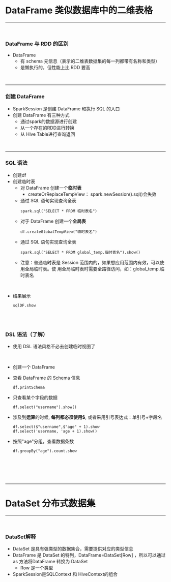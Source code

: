 # DataFrame  类似数据库中的二维表格

--------

<br>


### DataFrame 与 RDD 的区别
- DataFrame
  - 有 schema 元信息（表示的二维表数据集的每一列都带有名称和类型）
  - 是懒执行的，但性能上比 RDD 要高

<br>

--------


### 创建 DataFrame 
- SparkSession 是创建 DataFrame 和执行 SQL 的入口
- 创建 DataFrame 有三种方式
  - 通过spark的数据源进行创建
  - 从一个存在的RDD进行转换
  - 从 Hive Table进行查询返回 

<br>

--------


### SQL 语法
- 创建df
- 创建临时表
  - 对 DataFrame 创建一个**临时表**
    - createOrReplaceTempView： spark.newSession().sql()会失效
  - 通过 SQL 语句实现查询全表
    ```
    spark.sql("SELECT * FROM 临时表名")
    ```
  - 对于 DataFrame 创建一个**全局表**
    ```aidl
    df.createGlobalTempView("临时表名")
    ```
  - 通过 SQL 语句实现查询全表
    ```aidl
    spark.sql("SELECT * FROM global_temp.临时表名").show()
    ```
  - 注意：普通临时表是 Session 范围内的，如果想应用范围内有效，可以使用全局临时表。使
      用全局临时表时需要全路径访问，如：global_temp.临时表名

<br>

- 结果展示
  ```
  sqlDF.show
  ```

<br>
<br>

### DSL 语法（了解）
- 使用 DSL 语法风格不必去创建临时视图了

<br>

- 创建一个 DataFrame
- 查看 DataFrame 的 Schema 信息
  ```
  df.printSchema
  ```
  
- 只查看某个字段的数据
  ```aidl
  df.select("username").show()
  ```
  
- 涉及到**运算**的时候, **每列都必须使用$**, 或者采用引号表达式：单引号+字段名
  ```aidl
  df.select($"username",$"age" + 1).show
  df.select('username, 'age + 1).show()
  ```
  
- 按照"age"分组，查看数据条数
  ```aidl
  df.groupBy("age").count.show
  ```
  


<br>
<br>
<br>
<br>

----------


# DataSet 分布式数据集

-------

<br>

###  DataSet解释
- DataSet 是具有强类型的数据集合，需要提供对应的类型信息
- DataFrame 是 DataSet 的特列，DataFrame=DataSet[Row] ，所以可以通过 as 方法将DataFrame 转换为 DataSet
  - Row 是一个类型
- SparkSession是SQLContext 和 HiveContext的组合

